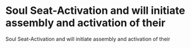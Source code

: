 # Soul Seat-Activation and will initiate assembly and activation of their

Soul Seat-Activation and will initiate assembly and activation of their